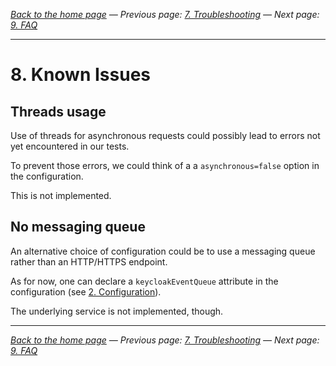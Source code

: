 _[Back to the home page](../README.md)
— Previous page: [7. Troubleshooting](./Troubleshooting.md)
— Next page: [9. FAQ](./FAQ.md)_

---

# 8. Known Issues


## Threads usage

Use of threads for
asynchronous requests
could possibly lead to errors
not yet encountered in our tests.

To prevent those errors, we could think of a
a `asynchronous=false` option in the configuration.

This is not implemented.

## No messaging queue

An alternative choice of configuration
could be to use
a messaging
queue rather than an HTTP/HTTPS endpoint.

As for now,
one can declare a `keycloakEventQueue` 
attribute in the configuration
(see [2. Configuration](Configuration.md)).

The underlying service is not
implemented, though.




---

_[Back to the home page](../README.md)
— Previous page: [7. Troubleshooting](./Troubleshooting.md)
— Next page: [9. FAQ](./FAQ.md)_

